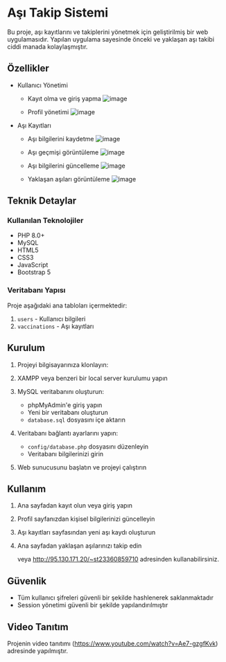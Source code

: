 # Aşı Takip Sistemi

Bu proje, aşı kayıtlarını ve takiplerini yönetmek için geliştirilmiş bir web uygulamasıdır. Yapılan uygulama sayesinde önceki ve yaklaşan aşı takibi ciddi manada kolaylaşmıştır. 

## Özellikler

- Kullanıcı Yönetimi
  
  - Kayıt olma ve giriş yapma
    ![image](https://github.com/user-attachments/assets/9df01911-83e2-4e68-8f1c-1ef99d96af57)
    
  - Profil yönetimi
    ![image](https://github.com/user-attachments/assets/25ec8fb3-b769-4b63-9ac2-644ffcfe75f8)


- Aşı Kayıtları
  - Aşı bilgilerini kaydetme
    ![image](https://github.com/user-attachments/assets/4375c5b5-fb43-42db-a2bc-e44c9967c2ad)

  - Aşı geçmişi görüntüleme
    ![image](https://github.com/user-attachments/assets/3ffd4ee5-c22c-4a4f-ad3e-6a47c12d7bfa)

  - Aşı bilgilerini güncelleme
    ![image](https://github.com/user-attachments/assets/f8c6537f-01b1-4885-b36a-f2476b62df95)

  - Yaklaşan aşıları görüntüleme
    ![image](https://github.com/user-attachments/assets/822bdf62-e590-4606-b5d9-4af9d31a2ff6)

  

## Teknik Detaylar

### Kullanılan Teknolojiler

- PHP 8.0+
- MySQL
- HTML5
- CSS3
- JavaScript
- Bootstrap 5

### Veritabanı Yapısı

Proje aşağıdaki ana tabloları içermektedir:

1. `users` - Kullanıcı bilgileri
2. `vaccinations` - Aşı kayıtları


## Kurulum

1. Projeyi bilgisayarınıza klonlayın:

2. XAMPP veya benzeri bir local server kurulumu yapın

3. MySQL veritabanını oluşturun:
   - phpMyAdmin'e giriş yapın
   - Yeni bir veritabanı oluşturun
   - `database.sql` dosyasını içe aktarın

4. Veritabanı bağlantı ayarlarını yapın:
   - `config/database.php` dosyasını düzenleyin
   - Veritabanı bilgilerinizi girin

5. Web sunucusunu başlatın ve projeyi çalıştırın

## Kullanım

1. Ana sayfadan kayıt olun veya giriş yapın
2. Profil sayfanızdan kişisel bilgilerinizi güncelleyin
3. Aşı kayıtları sayfasından yeni aşı kaydı oluşturun
4. Ana sayfadan yaklaşan aşılarınızı takip edin
   
   veya http://95.130.171.20/~st23360859710 adresinden kullanabilirsiniz.

## Güvenlik

- Tüm kullanıcı şifreleri güvenli bir şekilde hashlenerek saklanmaktadır
- Session yönetimi güvenli bir şekilde yapılandırılmıştır

## Video Tanıtım

Projenin video tanıtımı (https://www.youtube.com/watch?v=Ae7-gzgfKvk) adresinde yapılmıştır.

